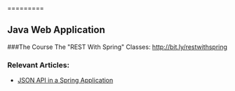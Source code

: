 =========

## Java Web Application

###The Course
The "REST With Spring" Classes: http://bit.ly/restwithspring

### Relevant Articles: 
- [JSON API in a Spring Application](http://www.baeldung.com/json-api-java-spring-web-app)
